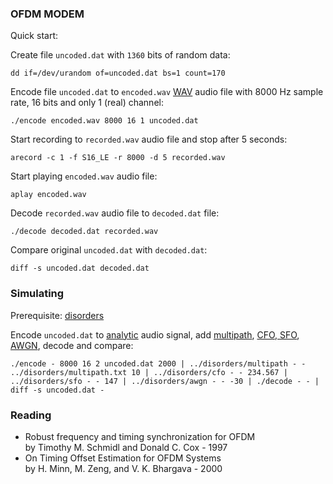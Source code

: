 
### OFDM MODEM

Quick start:

Create file ```uncoded.dat``` with ```1360``` bits of random data:

```
dd if=/dev/urandom of=uncoded.dat bs=1 count=170
```

Encode file ```uncoded.dat``` to ```encoded.wav``` [WAV](https://en.wikipedia.org/wiki/WAV) audio file with 8000 Hz sample rate, 16 bits and only 1 (real) channel:

```
./encode encoded.wav 8000 16 1 uncoded.dat
```

Start recording to ```recorded.wav``` audio file and stop after 5 seconds:

```
arecord -c 1 -f S16_LE -r 8000 -d 5 recorded.wav
```

Start playing ```encoded.wav``` audio file:

```
aplay encoded.wav
```

Decode ```recorded.wav``` audio file to ```decoded.dat``` file:

```
./decode decoded.dat recorded.wav
```

Compare original ```uncoded.dat``` with ```decoded.dat```:

```
diff -s uncoded.dat decoded.dat
```

### Simulating

Prerequisite: [disorders](https://github.com/aicodix/disorders)

Encode ```uncoded.dat``` to [analytic](https://en.wikipedia.org/wiki/Analytic_signal) audio signal, add [multipath](https://en.wikipedia.org/wiki/Multipath_propagation), [CFO, SFO](https://en.wikipedia.org/wiki/Carrier_frequency_offset), [AWGN](https://en.wikipedia.org/wiki/Additive_white_Gaussian_noise), decode and compare:

```
./encode - 8000 16 2 uncoded.dat 2000 | ../disorders/multipath - - ../disorders/multipath.txt 10 | ../disorders/cfo - - 234.567 | ../disorders/sfo - - 147 | ../disorders/awgn - - -30 | ./decode - - | diff -s uncoded.dat -
```

### Reading

* Robust frequency and timing synchronization for OFDM  
by Timothy M. Schmidl and Donald C. Cox - 1997
* On Timing Offset Estimation for OFDM Systems  
by H. Minn, M. Zeng, and V. K. Bhargava - 2000

